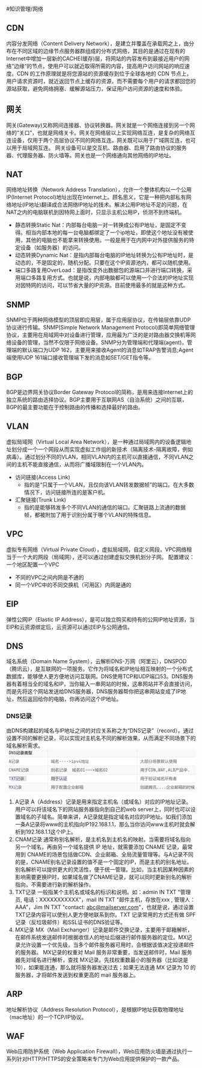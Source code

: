 #知识管理/网络

## CDN
内容分发网络（Content Delivery Network），是建立并覆盖在承载网之上，由分布在不同区域的边缘节点服务器群组成的分布式网络，其目的是通过在现有的Internet中增加一层新的CACHE(缓存)层，将网站的内容发布到最接近用户的网络”边缘“的节点，使用户可以就近取得所需的内容，提高用户访问网站的响应速度。CDN 的工作原理就是将您源站的资源缓存到位于全球各地的 CDN 节点上，用户请求资源时，就近返回节点上缓存的资源，而不需要每个用户的请求都回您的源站获取，避免网络拥塞、缓解源站压力，保证用户访问资源的速度和体验。

## 网关
网关(Gateway)又称网间连接器、协议转换器。网关就是一个网络连接到另一个网络的“关口”，也就是网络关卡。网关在网络层以上实现网络互连，是复杂的网络互连设备，仅用于两个高层协议不同的网络互连。网关既可以用于广域网互连，也可以用于局域网互连。
网关设备可以是交互机、路由器、启用了路由协议的服务器、代理服务器、防火墙等。网关也是一个网络通向其他网络的IP地址。

## NAT
网络地址转换（Network Address Translation），允许一个整体机构以一个公用IP(Internet Protocol)地址出现在Internet上。顾名思义，它是一种把内部私有网络地址(IP地址)翻译成合法网络IP地址的技术。解决公用IP地址不足的问题，在NAT之内的电脑联机到因特网上面时，只显示主机公用IP，侦测不到终端机。
 - 静态转换Static Nat：内部每台电脑一对一转换成公有IP地址，是固定不变得。相当内部本地的每一台电脑都绑定了一个ip地址，即使这个地址没有被使用，其他的电脑也不能拿来转换使用。一般是用于在内网中对外提供服务的特定设备（如服务器）的访问。
 - 动态转换Dynamic Nat：是指内部每台电脑的IP地址转换为公有IP地址时，是动态的，不是固定的，随机分配。只要在这个IP资源池内，都可以随机使用。
 - 端口多路复用OverLoad：是指改变外出数据包的源端口并进行端口转换，采用端口多路复用方式。也就是说，内部电脑都可以使用一个合法的IP地址实现对因特网的访问，可以节省大量的IP资源。目前使用最多的就是这种方式。

## SNMP
SNMP位于两种网络模型的顶层即应用层，属于应用层协议，在传输层依靠UDP协议进行传输。SNMP(Simple Network Management Protocol)即简单网络管理协议，主要用在局域网中对设备进行管理，应用最为广泛的是对路由器交换机等网络设备的管理，当然不仅限于网络设备。SNMP分为管理端和代理端(agent)，管理端的默认端口为UDP 162，主要用来接收Agent的消息如TRAP告警消息;Agent端使用UDP 161端口接收管理端下发的消息如SET/GET指令等。

## BGP
BGP是边界网关协议Border Gateway Protocol的简称，是用来连接Internet上的独立系统的路由选择协议。BGP主要用于互联网AS（自治系统）之间的互联，BGP的最主要功能在于控制路由的传播和选择最好的路由。

## VLAN
虚拟局域网（Virtual Local Area Network），是一种通过局域网内的设备逻辑地址划分成一个一个网段从而实现虚拟工作组的新技术（隔离技术-隔离故障，例如病毒）。通过划分不同的VLAN，相同VLAN内的主机可以直接通信，不同VLAN之间的主机不能直接通信，从而将广播域限制在一个VLAN内。 
- 访问链接(Access Link)
	- 指的是“只属于一个VLAN，且仅向该VLAN转发数据帧”的端口。在大多数情况下，访问链接所连的是客户机。
- 汇聚链接(Trunk Link)
	- 指的是能够转发多个不同VLAN的通信的端口。汇聚链路上流通的数据帧，都被附加了用于识别分属于哪个VLAN的特殊信息。

## VPC
虚拟专有网络（Virtual Private Cloud），虚拟局域网，自定义网段，VPC网络相当于一个大的网段（局域网），还可以通过创建虚拟交换机划分子网。
配置建议：一个地区配置一个VPC
- 不同的VPC之间内网是不通的
- 同一个VPC中的不同交换机（可用区）内网是通的

## EIP
弹性公网IP（Elastic IP Address），是可以独立购买和持有的公网IP地址资源，当EIP和云资源绑定后，云资源可以通过EIP与公网通信。

## DNS
域名系统（Domain Name System），云解析DNS-万网（阿里云），DNSPOD（腾讯云），是互联网的一项服务。它作为将域名和IP地址相互映射的一个分布式数据库，能够使人更方便地访问互联网。DNS使用TCP和UDP端口53。DNS服务器有着相当全的域名和IP，当你输入一串网站的时候，这串网站并不会直接访问，而是先将这个网站发送给DNS服务器，DNS服务器帮你把这串网站变成了IP地址，然后返回给你的电脑，你再访问这个IP地址。
### DNS记录
由DNS构建起的域名与IP地址之间的对应关系称之为“DNS记录”（record）。通过设置不同的解析记录，可以实现对主机名不同的解析效果，从而满足不同场景下的域名解析需求。
![](附件/DNS记录类型.png)
1. A记录
	A（Address）记录是用来指定主机名（或域名）对应的IP地址记录。用户可以将该域名下的网站服务器指向到自己的web server上，同时也可以设置域名的子域名。简单来讲，A记录就是指定域名对应的IP地址。如我们添加一条A记录将www的主机指向IP192.168.1.1，那么当你访问www主机时就会解析到192.168.1.1这个IP上。
2. CNAM记录
	通常称别名解析，是主机名到主机名的映射。当需要将域名指向另一个域名，再由另一个域名提供 IP 地址，就需要添加 CNAME 记录，最常用到 CNAME的场景包括做CDN、企业邮箱、全局流量管理等。与A记录不同的是，CNAME别名记录设置的值不是一个固定的IP，而是主机的别名地址。
	别名解析可以提供更大的灵活性，便于统一管理。比如，当主机因某种因素的影响需要更换IP时，如果域名做了CNAME记录，就可以同时更新别名的解析指向，不需要进行新的解析操作。
3. TXT记录
	一般指某个主机名或域名的标识和说明。如：admin IN TXT "管理员, 电话：XXXXXXXXXXX"，mail IN TXT "邮件主机，存放在xxx , 管理人：AAA"，Jim IN TXT "contact: abc@mailserver.com"，也就是说，通过设置TXT记录内容可以使别人更方便地联系到你。TXT 记录常用的方式还有做 SPF 记录（反垃圾邮件）和SSL证书的DNS验证等。
4. MX记录
	MX（Mail Exchanger）记录是邮件交换记录，主要用于邮箱解析，在邮件系统发送邮件时根据收信人的地址后缀进行邮件服务器的定位。MX记录允许设置一个优先级，当多个邮件服务器可用时，会根据该值决定投递邮件的服务器。
	MX记录的权重对 Mail 服务非常重要，当发送邮件时，Mail 服务器先对域名进行解析，查找 MX记录。先找权重数最小的服务器（比如说是 10），如果能连通，那么就将服务器发送过去；如果无法连通 MX 记录为 10 的服务器，才将邮件发送到权重更高的 mail 服务器上。

## ARP
地址解析协议（Address Resolution Protocol），是根据IP地址获取物理地址（mac地址）的一个TCP/IP协议。

## WAF
Web应用防护系统（Web Application Firewall），Web应用防火墙是通过执行一系列针对HTTP/HTTPS的安全策略来专门为Web应用提供保护的一款产品。